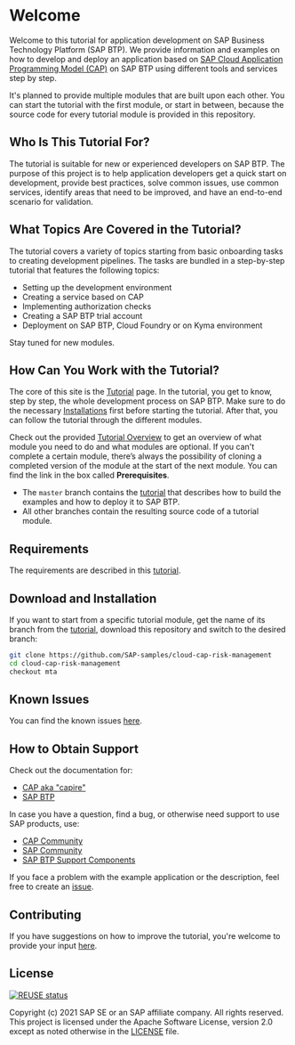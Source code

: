 # Welcome

Welcome to this tutorial for application development on SAP Business Technology Platform (SAP BTP). We provide information and examples on how to develop and deploy an application based on [SAP Cloud Application Programming Model (CAP)](https://cap.cloud.sap/) on SAP BTP using different tools and services step by step.

It's planned to provide multiple modules that are built upon each other. You can start the tutorial with the first module, or start in between, because the source code for every tutorial module is provided in this repository.

## Who Is This Tutorial For?

The tutorial is suitable for new or experienced developers on SAP BTP. The purpose of this project is to help application developers get a quick start on development, provide best practices, solve common issues, use common services, identify areas that need to be improved, and have an end-to-end scenario for validation.

## What Topics Are Covered in the Tutorial?

The tutorial covers a variety of topics starting from basic onboarding tasks to creating development pipelines. The tasks are bundled in a step-by-step tutorial that features the following topics:

- Setting up the development environment
- Creating a service based on CAP
- Implementing authorization checks
- Creating a SAP BTP trial account
- Deployment on SAP BTP, Cloud Foundry or on Kyma environment

Stay tuned for new modules.

## How Can You Work with the Tutorial?

The core of this site is the [Tutorial](Sources.md) page. In the tutorial, you get to know, step by step, the whole development process on SAP BTP. Make sure to do the necessary [Installations](installation.md) first before starting the tutorial. After that, you can follow the tutorial through the different modules.

Check out the provided [Tutorial Overview](Tutorial_Overview.md) to get an overview of what module you need to do and what modules are optional. If you can't complete a certain module, there’s always the possibility of cloning a completed version of the module at the start of the next module. You can find the link in the box called **Prerequisites**.

* The `master` branch contains the [tutorial](http://sap-samples.github.io/cloud-cap-risk-management) that describes how to build the examples and how to deploy it to SAP BTP. <!-- TODO: add link to branches, is this profiled here [Examples](https://pages.github.tools.sap/CPES/CPAppDevelopment/Examples/)? -->
* All other branches contain the resulting source code of a tutorial module.

## Requirements

The requirements are described in this [tutorial](http://sap-samples.github.io/cloud-cap-risk-management).

## Download and Installation

If you want to start from a specific tutorial module, get the name of its branch from the [tutorial](http://sap-samples.github.io/cloud-cap-risk-management), download this repository and switch to the desired branch:

```bash
git clone https://github.com/SAP-samples/cloud-cap-risk-management
cd cloud-cap-risk-management
checkout mta
```

## Known Issues

You can find the known issues [here](https://github.com/SAP-samples/cloud-cap-risk-management/issues).

## How to Obtain Support

Check out the documentation for:

* [CAP aka "capire"](https://cap.cloud.sap/docs/advanced/troubleshooting)
* [SAP BTP](https://help.sap.com/viewer/product/CP/Cloud/)

In case you have a question, find a bug, or otherwise need support to use SAP products, use:

* [CAP Community](https://answers.sap.com/tags/9f13aee1-834c-4105-8e43-ee442775e5ce)
* [SAP Community](https://community.sap.com/)
* [SAP BTP Support Components](https://help.sap.com/viewer/65de2977205c403bbc107264b8eccf4b/Cloud/en-US/08d1103928fb42f3a73b3f425e00e13c.html)

If you face a problem with the example application or the description, feel free to create an [issue](https://github.com/SAP-samples/cloud-cap-risk-management/issues).

## Contributing

If you have suggestions on how to improve the tutorial, you're welcome to provide your input [here](https://github.com/SAP-samples/cloud-cap-risk-management/issues).

## License

[![REUSE status](https://api.reuse.software/badge/github.com/SAP-samples/cloud-cap-risk-management)](https://api.reuse.software/info/github.com/SAP-samples/cloud-cap-risk-management)

Copyright (c) 2021 SAP SE or an SAP affiliate company. All rights reserved. This project is licensed under the Apache Software License, version 2.0 except as noted otherwise in the [LICENSE](LICENSES/Apache-2.0.txt) file.
